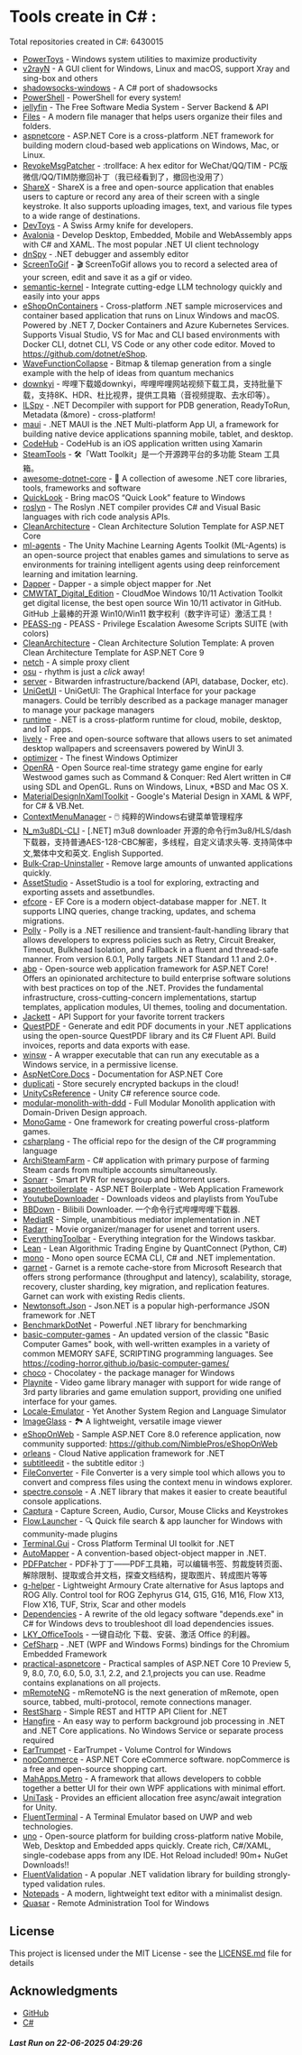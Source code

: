 # Tools create in C# : 

Total repositories created in C#: 6430015

- [PowerToys](https://github.com/microsoft/PowerToys) - Windows system utilities to maximize productivity
- [v2rayN](https://github.com/2dust/v2rayN) - A GUI client for Windows, Linux and macOS, support Xray and sing-box and others
- [shadowsocks-windows](https://github.com/shadowsocks/shadowsocks-windows) - A C# port of shadowsocks
- [PowerShell](https://github.com/PowerShell/PowerShell) - PowerShell for every system!
- [jellyfin](https://github.com/jellyfin/jellyfin) - The Free Software Media System - Server Backend & API
- [Files](https://github.com/files-community/Files) - A modern file manager that helps users organize their files and folders.
- [aspnetcore](https://github.com/dotnet/aspnetcore) - ASP.NET Core is a cross-platform .NET framework for building modern cloud-based web applications on Windows, Mac, or Linux.
- [RevokeMsgPatcher](https://github.com/huiyadanli/RevokeMsgPatcher) - :trollface: A hex editor for WeChat/QQ/TIM - PC版微信/QQ/TIM防撤回补丁（我已经看到了，撤回也没用了）
- [ShareX](https://github.com/ShareX/ShareX) - ShareX is a free and open-source application that enables users to capture or record any area of their screen with a single keystroke. It also supports uploading images, text, and various file types to a wide range of destinations.
- [DevToys](https://github.com/DevToys-app/DevToys) - A Swiss Army knife for developers.
- [Avalonia](https://github.com/AvaloniaUI/Avalonia) - Develop Desktop, Embedded, Mobile and WebAssembly apps with C# and XAML. The most popular .NET UI client technology
- [dnSpy](https://github.com/dnSpy/dnSpy) - .NET debugger and assembly editor
- [ScreenToGif](https://github.com/NickeManarin/ScreenToGif) - 🎬 ScreenToGif allows you to record a selected area of your screen, edit and save it as a gif or video.
- [semantic-kernel](https://github.com/microsoft/semantic-kernel) - Integrate cutting-edge LLM technology quickly and easily into your apps
- [eShopOnContainers](https://github.com/dotnet-architecture/eShopOnContainers) - Cross-platform .NET sample microservices and container based application that runs on Linux Windows and macOS. Powered by .NET 7, Docker Containers and Azure Kubernetes Services. Supports Visual Studio, VS for Mac and CLI based environments with Docker CLI, dotnet CLI, VS Code or any other code editor. Moved to https://github.com/dotnet/eShop.
- [WaveFunctionCollapse](https://github.com/mxgmn/WaveFunctionCollapse) - Bitmap & tilemap generation from a single example with the help of ideas from quantum mechanics
- [downkyi](https://github.com/leiurayer/downkyi) - 哔哩下载姬downkyi，哔哩哔哩网站视频下载工具，支持批量下载，支持8K、HDR、杜比视界，提供工具箱（音视频提取、去水印等）。
- [ILSpy](https://github.com/icsharpcode/ILSpy) - .NET Decompiler with support for PDB generation, ReadyToRun, Metadata (&more) - cross-platform!
- [maui](https://github.com/dotnet/maui) - .NET MAUI is the .NET Multi-platform App UI, a framework for building native device applications spanning mobile, tablet, and desktop.
- [CodeHub](https://github.com/CodeHubApp/CodeHub) - CodeHub is an iOS application written using Xamarin
- [SteamTools](https://github.com/BeyondDimension/SteamTools) - 🛠「Watt Toolkit」是一个开源跨平台的多功能 Steam 工具箱。
- [awesome-dotnet-core](https://github.com/thangchung/awesome-dotnet-core) - :honeybee: A collection of awesome .NET core libraries, tools, frameworks and software
- [QuickLook](https://github.com/QL-Win/QuickLook) - Bring macOS “Quick Look” feature to Windows
- [roslyn](https://github.com/dotnet/roslyn) - The Roslyn .NET compiler provides C# and Visual Basic languages with rich code analysis APIs.
- [CleanArchitecture](https://github.com/jasontaylordev/CleanArchitecture) - Clean Architecture Solution Template for ASP.NET Core
- [ml-agents](https://github.com/Unity-Technologies/ml-agents) - The Unity Machine Learning Agents Toolkit (ML-Agents) is an open-source project that enables games and simulations to serve as environments for training intelligent agents using deep reinforcement learning and imitation learning.
- [Dapper](https://github.com/DapperLib/Dapper) - Dapper - a simple object mapper for .Net
- [CMWTAT_Digital_Edition](https://github.com/TGSAN/CMWTAT_Digital_Edition) - CloudMoe Windows 10/11 Activation Toolkit get digital license, the best open source Win 10/11 activator in GitHub. GitHub 上最棒的开源 Win10/Win11 数字权利（数字许可证）激活工具！
- [PEASS-ng](https://github.com/peass-ng/PEASS-ng) - PEASS - Privilege Escalation Awesome Scripts SUITE (with colors)
- [CleanArchitecture](https://github.com/ardalis/CleanArchitecture) - Clean Architecture Solution Template: A proven Clean Architecture Template for ASP.NET Core 9
- [netch](https://github.com/netchx/netch) - A simple proxy client
- [osu](https://github.com/ppy/osu) - rhythm is just a *click* away!
- [server](https://github.com/bitwarden/server) - Bitwarden infrastructure/backend (API, database, Docker, etc).
- [UniGetUI](https://github.com/marticliment/UniGetUI) - UniGetUI: The Graphical Interface for your package managers. Could be terribly described as a package manager manager to manage your package managers
- [runtime](https://github.com/dotnet/runtime) - .NET is a cross-platform runtime for cloud, mobile, desktop, and IoT apps.
- [lively](https://github.com/rocksdanister/lively) - Free and open-source software that allows users to set animated desktop wallpapers and screensavers powered by WinUI 3.
- [optimizer](https://github.com/hellzerg/optimizer) - The finest Windows Optimizer
- [OpenRA](https://github.com/OpenRA/OpenRA) - Open Source real-time strategy game engine for early Westwood games such as Command & Conquer: Red Alert written in C# using SDL and OpenGL. Runs on Windows, Linux, *BSD and Mac OS X.
- [MaterialDesignInXamlToolkit](https://github.com/MaterialDesignInXAML/MaterialDesignInXamlToolkit) - Google's Material Design in XAML & WPF, for C# & VB.Net. 
- [ContextMenuManager](https://github.com/BluePointLilac/ContextMenuManager) - 🖱️ 纯粹的Windows右键菜单管理程序
- [N_m3u8DL-CLI](https://github.com/nilaoda/N_m3u8DL-CLI) - [.NET] m3u8 downloader 开源的命令行m3u8/HLS/dash下载器，支持普通AES-128-CBC解密，多线程，自定义请求头等. 支持简体中文,繁体中文和英文. English Supported.
- [Bulk-Crap-Uninstaller](https://github.com/Klocman/Bulk-Crap-Uninstaller) - Remove large amounts of unwanted applications quickly.
- [AssetStudio](https://github.com/Perfare/AssetStudio) - AssetStudio is a tool for exploring, extracting and exporting assets and assetbundles.
- [efcore](https://github.com/dotnet/efcore) - EF Core is a modern object-database mapper for .NET. It supports LINQ queries, change tracking, updates, and schema migrations.
- [Polly](https://github.com/App-vNext/Polly) - Polly is a .NET resilience and transient-fault-handling library that allows developers to express policies such as Retry, Circuit Breaker, Timeout, Bulkhead Isolation, and Fallback in a fluent and thread-safe manner. From version 6.0.1, Polly targets .NET Standard 1.1 and 2.0+.
- [abp](https://github.com/abpframework/abp) - Open-source web application framework for ASP.NET Core! Offers an opinionated architecture to build enterprise software solutions with best practices on top of the .NET. Provides the fundamental infrastructure, cross-cutting-concern implementations, startup templates, application modules, UI themes, tooling and documentation.
- [Jackett](https://github.com/Jackett/Jackett) - API Support for your favorite torrent trackers
- [QuestPDF](https://github.com/QuestPDF/QuestPDF) - Generate and edit PDF documents in your .NET applications using the open-source QuestPDF library and its C# Fluent API. Build invoices, reports and data exports with ease.
- [winsw](https://github.com/winsw/winsw) - A wrapper executable that can run any executable as a Windows service, in a permissive license.
- [AspNetCore.Docs](https://github.com/dotnet/AspNetCore.Docs) - Documentation for ASP.NET Core
- [duplicati](https://github.com/duplicati/duplicati) - Store securely encrypted backups in the cloud!
- [UnityCsReference](https://github.com/Unity-Technologies/UnityCsReference) - Unity C# reference source code.
- [modular-monolith-with-ddd](https://github.com/kgrzybek/modular-monolith-with-ddd) - Full Modular Monolith application with Domain-Driven Design approach.
- [MonoGame](https://github.com/MonoGame/MonoGame) - One framework for creating powerful cross-platform games.
- [csharplang](https://github.com/dotnet/csharplang) - The official repo for the design of the C# programming language
- [ArchiSteamFarm](https://github.com/JustArchiNET/ArchiSteamFarm) - C# application with primary purpose of farming Steam cards from multiple accounts simultaneously.
- [Sonarr](https://github.com/Sonarr/Sonarr) - Smart PVR for newsgroup and bittorrent users.
- [aspnetboilerplate](https://github.com/aspnetboilerplate/aspnetboilerplate) - ASP.NET Boilerplate - Web Application Framework
- [YoutubeDownloader](https://github.com/Tyrrrz/YoutubeDownloader) - Downloads videos and playlists from YouTube
- [BBDown](https://github.com/nilaoda/BBDown) - Bilibili Downloader. 一个命令行式哔哩哔哩下载器.
- [MediatR](https://github.com/jbogard/MediatR) - Simple, unambitious mediator implementation in .NET
- [Radarr](https://github.com/Radarr/Radarr) - Movie organizer/manager for usenet and torrent users.
- [EverythingToolbar](https://github.com/srwi/EverythingToolbar) - Everything integration for the Windows taskbar.
- [Lean](https://github.com/QuantConnect/Lean) - Lean Algorithmic Trading Engine by QuantConnect (Python, C#)
- [mono](https://github.com/mono/mono) - Mono open source ECMA CLI, C# and .NET implementation.
- [garnet](https://github.com/microsoft/garnet) - Garnet is a remote cache-store from Microsoft Research that offers strong performance (throughput and latency), scalability, storage, recovery, cluster sharding, key migration, and replication features. Garnet can work with existing Redis clients.
- [Newtonsoft.Json](https://github.com/JamesNK/Newtonsoft.Json) - Json.NET is a popular high-performance JSON framework for .NET
- [BenchmarkDotNet](https://github.com/dotnet/BenchmarkDotNet) - Powerful .NET library for benchmarking
- [basic-computer-games](https://github.com/coding-horror/basic-computer-games) - An updated version of the classic "Basic Computer Games" book, with well-written examples in a variety of common MEMORY SAFE, SCRIPTING programming languages. See https://coding-horror.github.io/basic-computer-games/
- [choco](https://github.com/chocolatey/choco) - Chocolatey - the package manager for Windows
- [Playnite](https://github.com/JosefNemec/Playnite) - Video game library manager with support for wide range of 3rd party libraries and game emulation support, providing one unified interface for your games.
- [Locale-Emulator](https://github.com/xupefei/Locale-Emulator) - Yet Another System Region and Language Simulator
- [ImageGlass](https://github.com/d2phap/ImageGlass) - 🏞 A lightweight, versatile image viewer
- [eShopOnWeb](https://github.com/dotnet-architecture/eShopOnWeb) - Sample ASP.NET Core 8.0 reference application, now community supported: https://github.com/NimblePros/eShopOnWeb
- [orleans](https://github.com/dotnet/orleans) - Cloud Native application framework for .NET
- [subtitleedit](https://github.com/SubtitleEdit/subtitleedit) - the subtitle editor :)
- [FileConverter](https://github.com/Tichau/FileConverter) - File Converter is a very simple tool which allows you to convert and compress files using the context menu in windows explorer.
- [spectre.console](https://github.com/spectreconsole/spectre.console) - A .NET library that makes it easier to create beautiful console applications.
- [Captura](https://github.com/MathewSachin/Captura) - Capture Screen, Audio, Cursor, Mouse Clicks and Keystrokes
- [Flow.Launcher](https://github.com/Flow-Launcher/Flow.Launcher) - :mag: Quick file search & app launcher for Windows with community-made plugins
- [Terminal.Gui](https://github.com/gui-cs/Terminal.Gui) - Cross Platform Terminal UI toolkit for .NET
- [AutoMapper](https://github.com/AutoMapper/AutoMapper) - A convention-based object-object mapper in .NET. 
- [PDFPatcher](https://github.com/wmjordan/PDFPatcher) - PDF补丁丁——PDF工具箱，可以编辑书签、剪裁旋转页面、解除限制、提取或合并文档，探查文档结构，提取图片、转成图片等等
- [g-helper](https://github.com/seerge/g-helper) - Lightweight Armoury Crate alternative for Asus laptops and ROG Ally. Control tool for ROG Zephyrus G14, G15, G16, M16, Flow X13, Flow X16, TUF, Strix, Scar and other models
- [Dependencies](https://github.com/lucasg/Dependencies) - A rewrite of the old legacy software "depends.exe" in C# for Windows devs to troubleshoot dll load dependencies issues.
- [LKY_OfficeTools](https://github.com/OdysseusYuan/LKY_OfficeTools) - 一键自动化 下载、安装、激活 Office 的利器。
- [CefSharp](https://github.com/cefsharp/CefSharp) - .NET (WPF and Windows Forms) bindings for the Chromium Embedded Framework
- [practical-aspnetcore](https://github.com/dodyg/practical-aspnetcore) - Practical samples of ASP.NET Core 10 Preview 5, 9, 8.0, 7.0, 6.0, 5.0, 3.1, 2.2, and 2.1,projects you can use. Readme contains explanations on all projects.
- [mRemoteNG](https://github.com/mRemoteNG/mRemoteNG) - mRemoteNG is the next generation of mRemote, open source, tabbed, multi-protocol, remote connections manager.
- [RestSharp](https://github.com/restsharp/RestSharp) - Simple REST and HTTP API Client for .NET
- [Hangfire](https://github.com/HangfireIO/Hangfire) - An easy way to perform background job processing in .NET and .NET Core applications. No Windows Service or separate process required
- [EarTrumpet](https://github.com/File-New-Project/EarTrumpet) - EarTrumpet - Volume Control for Windows
- [nopCommerce](https://github.com/nopSolutions/nopCommerce) - ASP.NET Core eCommerce software. nopCommerce is a free and open-source shopping cart.
- [MahApps.Metro](https://github.com/MahApps/MahApps.Metro) - A framework that allows developers to cobble together a better UI for their own WPF applications with minimal effort.
- [UniTask](https://github.com/Cysharp/UniTask) - Provides an efficient allocation free async/await integration for Unity.
- [FluentTerminal](https://github.com/felixse/FluentTerminal) - A Terminal Emulator based on UWP and web technologies.
- [uno](https://github.com/unoplatform/uno) - Open-source platform for building cross-platform native Mobile, Web, Desktop and Embedded apps quickly.  Create rich, C#/XAML, single-codebase apps from any IDE. Hot Reload included! 90m+ NuGet Downloads!!
- [FluentValidation](https://github.com/FluentValidation/FluentValidation) - A popular .NET validation library for building strongly-typed validation rules.
- [Notepads](https://github.com/0x7c13/Notepads) - A modern, lightweight text editor with a minimalist design.
- [Quasar](https://github.com/quasar/Quasar) - Remote Administration Tool for Windows


## License

This project is licensed under the MIT License - see the [LICENSE.md](LICENSE.md) file for details

## Acknowledgments

- [GitHub](https://github.com)
- [C#](https://dotnet.microsoft.com/en-us/languages/csharp)


##### _Last Run on 22-06-2025 04:29:26_